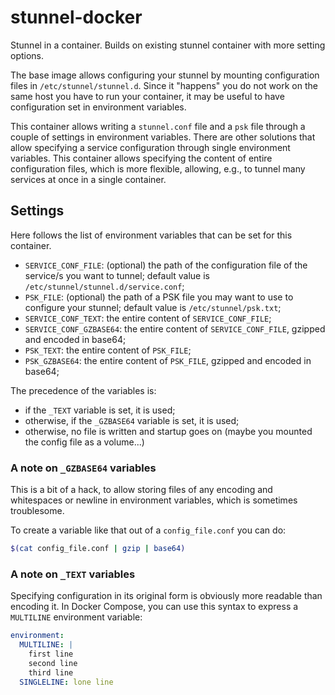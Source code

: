 # stunnel-docker
Stunnel in a container. Builds on existing stunnel container with more setting options.

The base image allows configuring your stunnel by mounting configuration files in `/etc/stunnel/stunnel.d`.
Since it "happens" you do not work on the same host you have to run your container,
it may be useful to have configuration set in environment variables.

This container allows writing a `stunnel.conf` file and a `psk` file through a couple of settings in environment variables. There are other solutions that allow specifying a service configuration through single environment variables. This container allows specifying the content of entire configuration files, which is more flexible, allowing, e.g., to tunnel many services at once in a single container.

## Settings

Here follows the list of environment variables that can be set for this container.

* `SERVICE_CONF_FILE`: (optional) the path of the configuration file of the service/s you want to tunnel; default value is `/etc/stunnel/stunnel.d/service.conf`;
* `PSK_FILE`: (optional) the path of a PSK file you may want to use to configure your stunnel; default value is `/etc/stunnel/psk.txt`;
* `SERVICE_CONF_TEXT`: the entire content of `SERVICE_CONF_FILE`;
* `SERVICE_CONF_GZBASE64`: the entire content of `SERVICE_CONF_FILE`, gzipped and encoded in base64;
* `PSK_TEXT`: the entire content of `PSK_FILE`;
* `PSK_GZBASE64`: the entire content of `PSK_FILE`, gzipped and encoded in base64;

The precedence of the variables is:

* if the `_TEXT` variable is set, it is used;
* otherwise, if the `_GZBASE64` variable is set, it is used;
* otherwise, no file is written and startup goes on (maybe you mounted the config file as a volume...)

### A note on `_GZBASE64` variables

This is a bit of a hack,
to allow storing files of any encoding and whitespaces or newline in environment variables, which is sometimes troublesome.

To create a variable like that out of a `config_file.conf` you can do:

```bash
$(cat config_file.conf | gzip | base64)
```

### A note on `_TEXT` variables

Specifying configuration in its original form is obviously more readable than encoding it.
In Docker Compose, you can use this syntax to express a `MULTILINE` environment variable:

```yaml
environment:
  MULTILINE: |
    first line
    second line
    third line
  SINGLELINE: lone line
```

